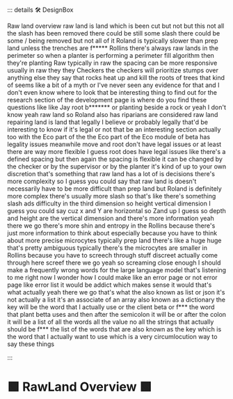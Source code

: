 ::: details 🛠 DesignBox

Raw land overview raw land is land which is been cut but not but this not all the slash has been removed there could be still some slash there could be some / being removed but not all of it Roland is typically slower than prep land unless the trenches are f***** Rollins there's always raw lands in the perimeter so when a planter is performing a perimeter fill algorithm then they're planting Raw typically in raw the spacing can be more responsive usually in raw they they Checkers the checkers will prioritize stumps over anything else they say that rocks heat up and kill the roots of trees that kind of seems like a bit of a myth or I've never seen any evidence for that and I don't even know where to look that be interesting thing to find out for the research section of the development page is where do you find these questions like like Jay root b******* or planting beside a rock or yeah I don't know yeah raw land so Roland also has riparians are considered raw land repairing land is land that legally I believe or probably legally that'd be interesting to know if it's legal or not that be an interesting section actually too with the Eco part of the the Eco part of the Eco module of beta has legality issues meanwhile move and root don't have legal issues or at least there are way more flexible I guess root does have legal issues like there's a defined spacing but then again the spacing is flexible it can be changed by the checker or by the supervisor or by the planter it's kind of up to your own discretion that's something that raw land has a lot of is decisions there's more complexity so I guess you could say that raw land is doesn't necessarily have to be more difficult than prep land but Roland is definitely more complex there's usually more slash so that's like there's something slash ads difficulty in the third dimension so height vertical dimension I guess you could say cuz x and Y are horizontal so Zand up I guess so depth and height are the vertical dimension and there's more information yeah there we go there's more shin and entropy in the Rollins because there's just more information to think about especially because you have to think about more precise microcytes typically prep land there's like a huge huge that's pretty ambiguous typically there's the microcytes are smaller in Rollins because you have to screech through stuff discreet actually come through here screef there we go yeah so screaming close enough I should make a frequently wrong words for the large language model that's listening to me right now I wonder how I could make like an error page or not error page like error list it would be addict which makes sense it would that's what actually yeah there we go that's what the also known as list or json it's not actually a list it's an associate of an array also known as a dictionary the key will be the word that I actually use or the client beta or f*** the word that plant betta uses and then after the semicolon it will be or after the colon it will be a list of all the words all the value no all the strings that actually should be f*** the list of the words that are also known as the key which is the word that I actually want to use which is a very circumlocution way to say these things


:::

# 🟩  <eco>RawLand Overview</eco> 🟩



